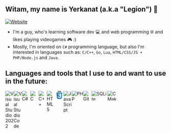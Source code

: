 ## Witam, my name is Yerkanat (a.k.a "Legion") 👋

[![Website](https://img.shields.io/website?label=legion2809.github.io&style=for-the-badge&url=https%3A%2F%2Flegion2809.github.io)](https://legion2809.github.io)

- I'm a guy, who's learning software dev :computer: and web programming :globe_with_meridians: and likes playing videogames :video_game: :)
- Mostly, I'm oriented on `C#` programming language, but also I'm interested in languages such as: `C/C++`, `Go`, `Lua`, `HTML/CSS/JS + PHP/Node.js` and `Java`.

## Languages and tools that I use to and want to use in the future:

<a href="https://visualstudio.microsoft.com/vs/" target="_blank" rel="noreferrer noopener"><img align="left" title="Visual Studio 2022" alt="Visual Studio 2022" width="26px" src="https://upload.wikimedia.org/wikipedia/commons/2/2c/Visual_Studio_Icon_2022.svg"/></a>

<a href="https://code.visualstudio.com/" target="_blank" rel="noreferrer noopener"><img align="left" title="Visual Studio Code" alt="Visual Studio Code" width="26px" src="https://cdn.cdnlogo.com/logos/v/82/visual-studio-code.svg" /></a>

<a href="https://dotnet.microsoft.com/en-us/languages/csharp" target="_blank" rel="noreferrer noopener"><img align="left" title="C#" alt="C#" width="26px" src="https://cdn.cdnlogo.com/logos/c/27/c.svg" /></a>

<a href="" target="_blank" rel="noreferrer noopener"><img align="left" title="C" alt="C" width="26px" src="https://upload.wikimedia.org/wikipedia/commons/1/18/C_Programming_Language.svg" /></a>

<a href="https://isocpp.org/" target="_blank" rel="noreferrer noopener"><img align="left" title="C++" alt="C++" width="26px" src="https://upload.wikimedia.org/wikipedia/commons/1/18/ISO_C%2B%2B_Logo.svg" /></a>

<a href="https://html5.org/" target="_blank" rel="noreferrer noopener"><img align="left" title="HTML5" alt="HTML5" width="26px" src="https://upload.wikimedia.org/wikipedia/commons/6/61/HTML5_logo_and_wordmark.svg" /></a>
                                                                                                                                              
<a href="https://www.w3.org/Style/CSS/Overview.en.html" target="_blank" rel="noreferrer noopener"><img align="left" title="CSS3" alt="CSS3" width="26px" src="https://raw.githubusercontent.com/github/explore/80688e429a7d4ef2fca1e82350fe8e3517d3494d/topics/css/css.png"/></a>

<a href="https://www.javascript.com/" target="_blank" rel="noreferrer noopener"><img align="left" title="JavaScript" alt="JavaScript" width="26px" src="https://upload.wikimedia.org/wikipedia/commons/9/99/Unofficial_JavaScript_logo_2.svg" /></a>

<a href="https://php.net" target="_blank" rel="noreferrer noopener"><img align="left" title="PHP" alt="PHP" width="36px" height="35px" src="https://upload.wikimedia.org/wikipedia/commons/2/27/PHP-logo.svg" /></a>

<a href="https://git-scm.com/" target="_blank" rel="noreferrer noopener"><img align="left" title="Git" alt="Git" width="26px" src="https://upload.wikimedia.org/wikipedia/commons/3/3f/Git_icon.svg" /></a>

<a href="https://www.sqlite.org" target="_blank" rel="noreferrer noopener"><img align="left" title="SQLite" alt="SQLite" width="50px" height="30px" src="https://upload.wikimedia.org/wikipedia/commons/3/38/SQLite370.svg" /></a>

<a href="https://cmake.org" target="_blank" rel="noreferrer noopener"><img align="left" title="CMake" alt="CMake" width="30px" height="30px" src="https://upload.wikimedia.org/wikipedia/commons/1/13/Cmake.svg"/></a>

<!--
**legion2809/legion2809** is a ✨ _special_ ✨ repository because its `README.md` (this file) appears on your GitHub profile.

Here are some ideas to get you started:

- 🔭 I’m currently working on ...
- 🌱 I’m currently learning ...
- 👯 I’m looking to collaborate on ...
- 🤔 I’m looking for help with ...
- 💬 Ask me about ...
- 📫 How to reach me: ...
- 😄 Pronouns: ...
- ⚡ Fun fact: ...
-->

